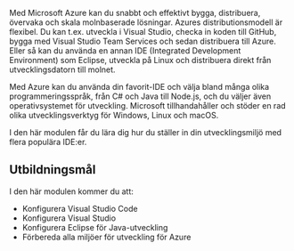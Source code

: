 Med Microsoft Azure kan du snabbt och effektivt bygga, distribuera, övervaka och skala molnbaserade lösningar. Azures distributionsmodell är flexibel. Du kan t.ex. utveckla i Visual Studio, checka in koden till GitHub, bygga med Visual Studio Team Services och sedan distribuera till Azure. Eller så kan du använda en annan IDE (Integrated Development Environment) som Eclipse, utveckla på Linux och distribuera direkt från utvecklingsdatorn till molnet.

Med Azure kan du använda din favorit-IDE och välja bland många olika programmeringsspråk, från C# och Java till Node.js, och du väljer även operativsystemet för utveckling. Microsoft tillhandahåller och stöder en rad olika utvecklingsverktyg för Windows, Linux och macOS.

I den här modulen får du lära dig hur du ställer in din utvecklingsmiljö med flera populära IDE:er.

## <a name="learning-objectives"></a>Utbildningsmål

I den här modulen kommer du att:

- Konfigurera Visual Studio Code
- Konfigurera Visual Studio
- Konfigurera Eclipse för Java-utveckling
- Förbereda alla miljöer för utveckling för Azure
